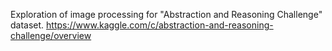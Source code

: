 Exploration of image processing for "Abstraction and Reasoning Challenge" dataset.
https://www.kaggle.com/c/abstraction-and-reasoning-challenge/overview
